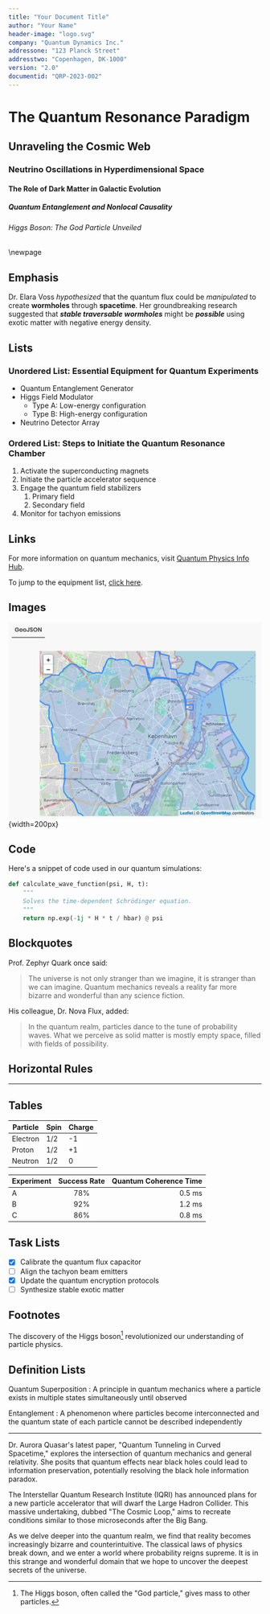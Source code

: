```yaml
---
title: "Your Document Title"
author: "Your Name"
header-image: "logo.svg"
company: "Quantum Dynamics Inc."
addressone: "123 Planck Street"
addresstwo: "Copenhagen, DK-1000"
version: "2.0"
documentid: "QRP-2023-002"
---
```


# The Quantum Resonance Paradigm

## Unraveling the Cosmic Web
### Neutrino Oscillations in Hyperdimensional Space
#### The Role of Dark Matter in Galactic Evolution
##### Quantum Entanglement and Nonlocal Causality
###### Higgs Boson: The God Particle Unveiled

\newpage

## Emphasis

Dr. Elara Voss *hypothesized* that the quantum flux could be _manipulated_ to create **wormholes** through __spacetime__. Her groundbreaking research suggested that ***stable traversable wormholes*** might be ___possible___ using exotic matter with negative energy density.

## Lists

### Unordered List: Essential Equipment for Quantum Experiments

* Quantum Entanglement Generator
* Higgs Field Modulator
  * Type A: Low-energy configuration
  * Type B: High-energy configuration
* Neutrino Detector Array

### Ordered List: Steps to Initiate the Quantum Resonance Chamber

1. Activate the superconducting magnets
2. Initiate the particle accelerator sequence
3. Engage the quantum field stabilizers
    1. Primary field
    2. Secondary field
4. Monitor for tachyon emissions

## Links

For more information on quantum mechanics, visit [Quantum Physics Info Hub](https://example.com/quantum-physics).

To jump to the equipment list, [click here](#unordered-list-essential-equipment-for-quantum-experiments).

## Images

![City map](<city-of-copenhagen-miljozoner.png>){width=200px}

## Code

Here's a snippet of code used in our quantum simulations:

```python
def calculate_wave_function(psi, H, t):
    """
    Solves the time-dependent Schrödinger equation.
    """
    return np.exp(-1j * H * t / hbar) @ psi
```

## Blockquotes

Prof. Zephyr Quark once said:

> The universe is not only stranger than we imagine, it is stranger than we can imagine. Quantum mechanics reveals a reality far more bizarre and wonderful than any science fiction.

His colleague, Dr. Nova Flux, added:

> In the quantum realm, particles dance to the tune of probability waves. What we perceive as solid matter is mostly empty space, filled with fields of possibility.

## Horizontal Rules

---

## Tables

| Particle | Spin | Charge |
| -------- | ---- | ------ |
| Electron | 1/2  | -1     |
| Proton   | 1/2  | +1     |
| Neutron  | 1/2  | 0      |

| Experiment | Success Rate | Quantum Coherence Time |
| :--------- | :----------: | ---------------------: |
| A          |     78%      |                 0.5 ms |
| B          |     92%      |                 1.2 ms |
| C          |     86%      |                 0.8 ms |

## Task Lists

- [x] Calibrate the quantum flux capacitor
- [ ] Align the tachyon beam emitters
- [x] Update the quantum encryption protocols
- [ ] Synthesize stable exotic matter

## Footnotes

The discovery of the Higgs boson[^1] revolutionized our understanding of particle physics.

[^1]: The Higgs boson, often called the "God particle," gives mass to other particles.

## Definition Lists

Quantum Superposition
: A principle in quantum mechanics where a particle exists in multiple states simultaneously until observed

Entanglement
: A phenomenon where particles become interconnected and the quantum state of each particle cannot be described independently

---

Dr. Aurora Quasar's latest paper, "Quantum Tunneling in Curved Spacetime," explores the intersection of quantum mechanics and general relativity. She posits that quantum effects near black holes could lead to information preservation, potentially resolving the black hole information paradox.

The Interstellar Quantum Research Institute (IQRI) has announced plans for a new particle accelerator that will dwarf the Large Hadron Collider. This massive undertaking, dubbed "The Cosmic Loop," aims to recreate conditions similar to those microseconds after the Big Bang.

As we delve deeper into the quantum realm, we find that reality becomes increasingly bizarre and counterintuitive. The classical laws of physics break down, and we enter a world where probability reigns supreme. It is in this strange and wonderful domain that we hope to uncover the deepest secrets of the universe.